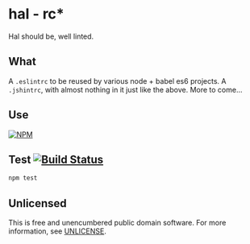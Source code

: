 # hal - rc*

Hal should be, well linted.

## What

A `.eslintrc` to be reused by various node + babel es6 projects.
A `.jshintrc`, with almost nothing in it just like the above.
More to come...

## Use

[![NPM](https://nodei.co/npm/hal-rc.png?mini=true)](https://www.npmjs.org/package/hal-rc)

## Test [![Build Status](https://img.shields.io/travis/orlin/hal-rc.svg?style=flat)](https://travis-ci.org/orlin/hal-rc)

```sh
npm test
```

## Unlicensed

This is free and unencumbered public domain software.
For more information, see [UNLICENSE](http://unlicense.org).
